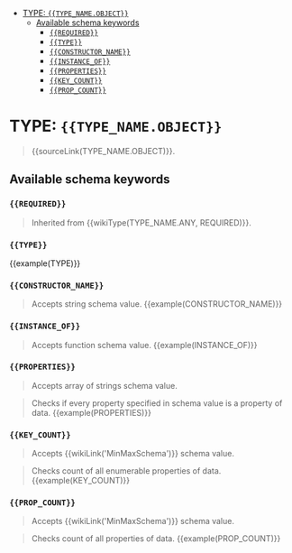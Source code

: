 - [TYPE: `{{TYPE_NAME.OBJECT}}`](#type-typenameobject)
  - [Available schema keywords](#available-schema-keywords)
    - [`{{REQUIRED}}`](#required)
    - [`{{TYPE}}`](#type)
    - [`{{CONSTRUCTOR_NAME}}`](#constructorname)
    - [`{{INSTANCE_OF}}`](#instanceof)
    - [`{{PROPERTIES}}`](#properties)
    - [`{{KEY_COUNT}}`](#keycount)
    - [`{{PROP_COUNT}}`](#propcount)

# TYPE: `{{TYPE_NAME.OBJECT}}`
> {{sourceLink(TYPE_NAME.OBJECT)}}.

## Available schema keywords
### `{{REQUIRED}}`
> Inherited from {{wikiType(TYPE_NAME.ANY, REQUIRED)}}.

### `{{TYPE}}`
{{example(TYPE)}}

### `{{CONSTRUCTOR_NAME}}`
> Accepts string schema value.
{{example(CONSTRUCTOR_NAME)}}

### `{{INSTANCE_OF}}`
> Accepts function schema value.
{{example(INSTANCE_OF)}}

### `{{PROPERTIES}}`
> Accepts array of strings schema value.

> Checks if every property specified in schema value is a property of data.
{{example(PROPERTIES)}}

### `{{KEY_COUNT}}`
> Accepts {{wikiLink('MinMaxSchema')}} schema value.

> Checks count of all enumerable properties of data.
{{example(KEY_COUNT)}}

### `{{PROP_COUNT}}`
> Accepts {{wikiLink('MinMaxSchema')}} schema value.

> Checks count of all properties of data.
{{example(PROP_COUNT)}}
